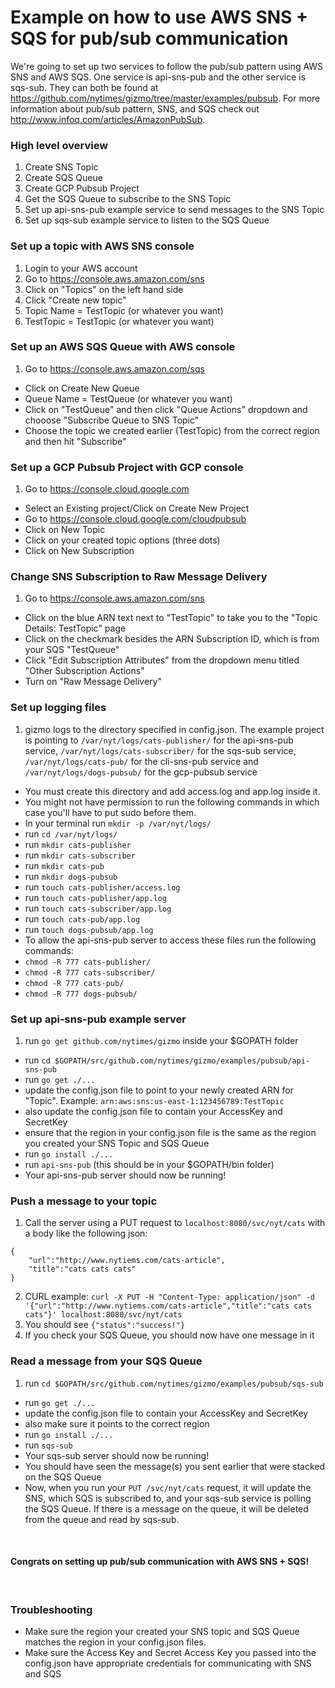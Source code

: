 # Example on how to use AWS SNS + SQS for pub/sub communication

We're going to set up two services to follow the pub/sub pattern using AWS SNS and AWS SQS.  One service is api-sns-pub and the other service is sqs-sub.  They can both be found at https://github.com/nytimes/gizmo/tree/master/examples/pubsub. For more information about pub/sub pattern, SNS, and SQS check out http://www.infoq.com/articles/AmazonPubSub. 

### High level overview

1. Create SNS Topic 
2. Create SQS Queue
3. Create GCP Pubsub Project
4. Get the SQS Queue to subscribe to the SNS Topic
5. Set up api-sns-pub example service to send messages to the SNS Topic
6. Set up sqs-sub example service to listen to the SQS Queue

### Set up a topic with AWS SNS console
1. Login to your AWS account
2. Go to https://console.aws.amazon.com/sns
3. Click on "Topics" on the left hand side
4. Click "Create new topic" 
5. Topic Name = TestTopic  (or whatever you want)
6. TestTopic = TestTopic  (or whatever you want)

### Set up an AWS SQS Queue with AWS console 
1. Go to https://console.aws.amazon.com/sqs
*  Click on Create New Queue 
*  Queue Name = TestQueue (or whatever you want)
*  Click on "TestQueue" and then click "Queue Actions" dropdown and chooose "Subscribe Queue to SNS Topic"
*  Choose the topic we created earlier (TestTopic) from the correct region and then hit "Subscribe"

### Set up a GCP Pubsub Project with GCP console
1. Go to https://console.cloud.google.com
*  Select an Existing project/Click on Create New Project
*  Go to https://console.cloud.google.com/cloudpubsub
*  Click on New Topic
*  Click on your created topic options (three dots)
*  Click on New Subscription

### Change SNS Subscription to Raw Message Delivery
1. Go to https://console.aws.amazon.com/sns
* Click on the blue ARN text next to "TestTopic" to take you to the "Topic Details: TestTopic" page
* Click on the checkmark besides the ARN Subscription ID, which is from your SQS "TestQueue"
* Click "Edit Subscription Attributes" from the dropdown menu titled "Other Subscription Actions"
* Turn on "Raw Message Delivery"

### Set up logging files
1. gizmo logs to the directory specified in config.json.  The example project is pointing to `/var/nyt/logs/cats-publisher/` for the api-sns-pub service, `/var/nyt/logs/cats-subscriber/` for the sqs-sub service, `/var/nyt/logs/cats-pub/` for the cli-sns-pub service and `/var/nyt/logs/dogs-pubsub/` for the gcp-pubsub service
* You must create this directory and add access.log and app.log inside it.
* You might not have permission to run the following commands in which case you'll have to put sudo before them.
* In your terminal run `mkdir -p /var/nyt/logs/`
* run `cd /var/nyt/logs/`
* run `mkdir cats-publisher`
* run `mkdir cats-subscriber`
* run `mkdir cats-pub`
* run `mkdir dogs-pubsub`
* run `touch cats-publisher/access.log`
* run `touch cats-publisher/app.log`
* run `touch cats-subscriber/app.log`
* run `touch cats-pub/app.log`
* run `touch dogs-pubsub/app.log`
* To allow the api-sns-pub server to access these files run the following commands:
* `chmod -R 777 cats-publisher/`
* `chmod -R 777 cats-subscriber/`
* `chmod -R 777 cats-pub/`
* `chmod -R 777 dogs-pubsub/`

### Set up api-sns-pub example server
1. run `go get github.com/nytimes/gizmo` inside your $GOPATH folder
* run `cd $GOPATH/src/github.com/nytimes/gizmo/examples/pubsub/api-sns-pub`
* run `go get ./...`
* update the config.json file to point to your newly created ARN for "Topic".  Example: `arn:aws:sns:us-east-1:123456789:TestTopic`
* also update the config.json file to contain your AccessKey and SecretKey
* ensure that the region in your config.json file is the same as the region you created your SNS Topic and SQS Queue 
* run `go install ./...`
* run `api-sns-pub` (this should be in your $GOPATH/bin folder)
* Your api-sns-pub server should now be running! 

### Push a message to your topic
1. Call the server using a PUT request to `localhost:8080/svc/nyt/cats` with a body like the following json:
```
{
	"url":"http://www.nytiems.com/cats-article",
	"title":"cats cats cats"
}
```
2. CURL example: `curl -X PUT -H "Content-Type: application/json" -d '{"url":"http://www.nytiems.com/cats-article","title":"cats cats cats"}' localhost:8080/svc/nyt/cats`
3. You should see `{"status":"success!"}`
4. If you check your SQS Queue, you should now have one message in it

### Read a message from your SQS Queue 
1. run `cd $GOPATH/src/github.com/nytimes/gizmo/examples/pubsub/sqs-sub`
*  run `go get ./...`
*  update the config.json file to contain your AccessKey and SecretKey
*  also make sure it points to the correct region 
*  run `go install ./...`
*  run `sqs-sub`
*  Your sqs-sub server should now be running!  
*  You should have seen the message(s) you sent earlier that were stacked on the SQS Queue
*  Now, when you run your `PUT /svc/nyt/cats` request, it will update the SNS, which SQS is subscribed to, and your sqs-sub service is polling the SQS Queue.  If there is a message on the queue, it will be deleted from the queue and read by sqs-sub.

<br />
<h4> Congrats on setting up pub/sub communication with AWS SNS + SQS! </h4>
<br />

### Troubleshooting
* Make sure the region your created your SNS topic and SQS Queue matches the region in your config.json files.  
* Make sure the Access Key and Secret Access Key you passed into the config.json have appropriate credentials for communicating with SNS and SQS
